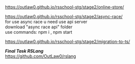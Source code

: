 https://outlaw0.github.io/rsschool-stg/stage2/online-store/

https://outlaw0.github.io/rsschool-stg/stage2/async-race/  
for use async race u need use api server  
download "async race api" folder   
use commands: npm i , npm start

https://outlaw0.github.io/rsschool-stg/stage2/migration-to-ts/

***Final Task RSLang***   
https://github.com/OutLaw0/rslang
